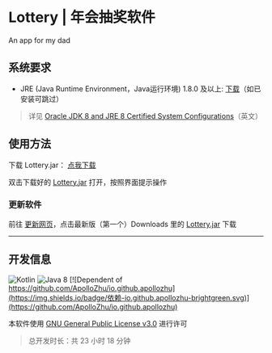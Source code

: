 # Lottery | 年会抽奖软件

An app for my dad

## 系统要求

- JRE (Java Runtime Environment，Java运行环境) 1.8.0 及以上: [下载](http://www.oracle.com/technetwork/java/javase/downloads/jre8-downloads-2133155.html)（如已安装可跳过）

> 详见 [Oracle JDK 8 and JRE 8 Certified System Configurations](http://www.oracle.com/technetwork/java/javase/certconfig-2095354.html)（英文）

## 使用方法

下载 Lottery.jar： [点我下载](https://github.com/ApolloZhu/Lottery/releases/download/1.0.0/Lottery.jar)

双击下载好的 [Lottery.jar](https://github.com/ApolloZhu/Lottery/releases/download/1.0.0/Lottery.jar) 打开，按照界面提示操作

### 更新软件

前往 [更新网页](https://github.com/ApolloZhu/Lottery/releases)，点击最新版（第一个）Downloads 里的 [Lottery.jar](https://github.com/ApolloZhu/Lottery/releases/download/1.0.0/Lottery.jar) 下载

----

## 开发信息

![Kotlin](https://img.shields.io/badge/开发语言-Kotlin-F18E33.svg) ![Java 8](https://img.shields.io/badge/Java-8-b07219.svg) [![Dependent of https://github.com/ApolloZhu/io.github.apollozhu](https://img.shields.io/badge/依赖-io.github.apollozhu-brightgreen.svg)](https://github.com/ApolloZhu/io.github.apollozhu)

本软件使用 [GNU General Public License v3.0](https://github.com/ApolloZhu/Lottery/blob/master/LICENSE) 进行许可

> 总开发时长：共 23 小时 18 分钟

